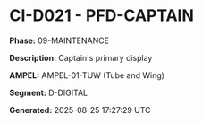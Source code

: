 # CI-D021 - PFD-CAPTAIN

**Phase:** 09-MAINTENANCE

**Description:** Captain's primary display

**AMPEL:** AMPEL-01-TUW (Tube and Wing)

**Segment:** D-DIGITAL

**Generated:** 2025-08-25 17:27:29 UTC
